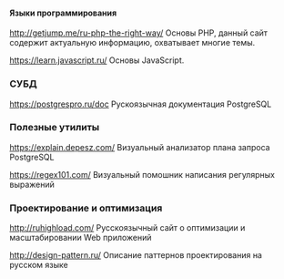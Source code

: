#### Языки программирования
http://getjump.me/ru-php-the-right-way/ Основы PHP, данный сайт содержит актуальную информацию, охватывает многие темы.

https://learn.javascript.ru/ Основы JavaScript.

### СУБД
https://postgrespro.ru/doc Рускоязычная документация PostgreSQL


### Полезные утилиты
https://explain.depesz.com/ Визуальный анализатор плана запроса PostgreSQL

https://regex101.com/ Визуальный помошник написания регулярных выражений

### Проектирование и оптимизация
http://ruhighload.com/ Русскоязычный сайт о оптимизации и масштабировании Web приложений

http://design-pattern.ru/ Описание паттернов проектирования на русском языке
